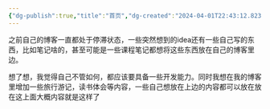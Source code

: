 ```yaml
---
{"dg-publish":true,"title":"首页","dg-created":"2024-04-01T22:43:12.823+08:00","tags":["思考","gardenEntry","gardenEntry","gardenEntry"],"banner":"http://pic1.win4000.com/wallpaper/1/57a8230133d06.jpg","cssclasses":null,"dg-home":"true","permalink":"/一些思考/自己的一些想法/","dgPassFrontmatter":true,"updated":"2024-04-01T22:46:30.482+08:00"}
---
```



之前自己的博客一直都处于停滞状态，一些突然想到的idea还有一些自己写的东西，比如笔记啥的，甚至可能是一些课程笔记都想将这些东西放在自己的博客里边。

想了想，我觉得自己不管如何，都应该要具备一些开发能力。同时我想在我的博客里增加一些旅行游记，读书体会等内容，一些自己想放在上边的内容都可以放在放在这上面大概内容就是这样了
 